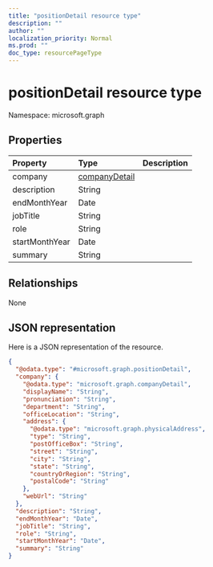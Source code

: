 ```yaml
---
title: "positionDetail resource type"
description: ""
author: ""
localization_priority: Normal
ms.prod: ""
doc_type: resourcePageType
---
```


# positionDetail resource type


Namespace: microsoft.graph



## Properties
|Property|Type|Description|
|:---|:---|:---|
|company|[companyDetail](../resources/companydetail.md)||
|description|String||
|endMonthYear|Date||
|jobTitle|String||
|role|String||
|startMonthYear|Date||
|summary|String||

## Relationships
None

## JSON representation
Here is a JSON representation of the resource.
<!-- {
  "blockType": "resource",
  "@odata.type": "microsoft.graph.positionDetail"
}
-->
``` json
{
  "@odata.type": "#microsoft.graph.positionDetail",
  "company": {
    "@odata.type": "microsoft.graph.companyDetail",
    "displayName": "String",
    "pronunciation": "String",
    "department": "String",
    "officeLocation": "String",
    "address": {
      "@odata.type": "microsoft.graph.physicalAddress",
      "type": "String",
      "postOfficeBox": "String",
      "street": "String",
      "city": "String",
      "state": "String",
      "countryOrRegion": "String",
      "postalCode": "String"
    },
    "webUrl": "String"
  },
  "description": "String",
  "endMonthYear": "Date",
  "jobTitle": "String",
  "role": "String",
  "startMonthYear": "Date",
  "summary": "String"
}
```

